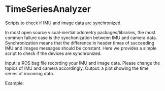 # TimeSeriesAnalyzer
Scripts to check if IMU and image data are synchronized.

In most open source visual-inertial odometry packages/libraries, the most common failure case is the synchonization between IMU and camera data. Synchronization means that the difference in header times of succeeding IMU and images messages should be constant. Here we provides a simple script to check if the devices are synchronized.

Input: a ROS bag file recording your IMU and image data. Please change the topics of IMU and camera accordingly.
Output: a plot showing the time series of incoming data.

Example:
